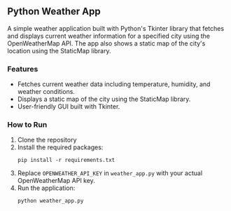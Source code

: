 ## Python Weather App

A simple weather application built with Python's Tkinter library that fetches and displays current weather information for a specified city using the OpenWeatherMap API. The app also shows a static map of the city's location using the StaticMap library.

### Features
- Fetches current weather data including temperature, humidity, and weather conditions.
- Displays a static map of the city using the StaticMap library.
- User-friendly GUI built with Tkinter.

### How to Run
1. Clone the repository
2. Install the required packages:
   ```
   pip install -r requirements.txt
   ```
3. Replace `OPENWEATHER_API_KEY` in `weather_app.py` with your actual OpenWeatherMap API key.
4. Run the application:
   ```
   python weather_app.py
   ```